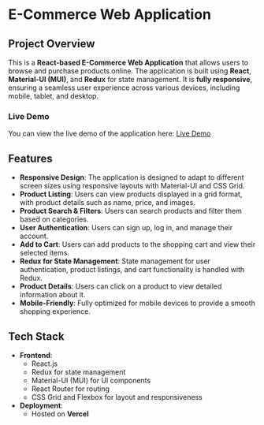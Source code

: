 # E-Commerce Web Application

## Project Overview

This is a **React-based E-Commerce Web Application** that allows users to browse and purchase products online. The application is built using **React**, **Material-UI (MUI)**, and **Redux** for state management. It is **fully responsive**, ensuring a seamless user experience across various devices, including mobile, tablet, and desktop.

### Live Demo

You can view the live demo of the application here: [Live Demo](https://react-ecommerce10.vercel.app/)

## Features

- **Responsive Design**: The application is designed to adapt to different screen sizes using responsive layouts with Material-UI and CSS Grid.
- **Product Listing**: Users can view products displayed in a grid format, with product details such as name, price, and images.
- **Product Search & Filters**: Users can search products and filter them based on categories.
- **User Authentication**: Users can sign up, log in, and manage their account.
- **Add to Cart**: Users can add products to the shopping cart and view their selected items.
- **Redux for State Management**: State management for user authentication, product listings, and cart functionality is handled with Redux.
- **Product Details**: Users can click on a product to view detailed information about it.
- **Mobile-Friendly**: Fully optimized for mobile devices to provide a smooth shopping experience.

## Tech Stack

- **Frontend**:
  - React.js
  - Redux for state management
  - Material-UI (MUI) for UI components
  - React Router for routing
  - CSS Grid and Flexbox for layout and responsiveness
- **Deployment**:
  - Hosted on **Vercel**
